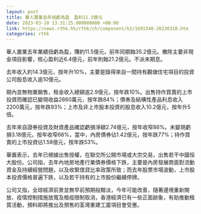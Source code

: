 ```yaml
---
layout: post
title: 華人置業去年扭虧為盈　盈利11.5億元
date: 2023-03-10 13:31:25.000000000 +08:00
link: https://news.rthk.hk/rthk/ch/component/k2/1691348-20230310.htm
categories: rthk
---
```


華人置業去年業績扭虧為盈，賺約11.5億元，前年同期蝕35.2億元。撇除主要非現金項目影響，核心盈利近6.4億元，前年則蝕21.2億元。不派末期息。

去年收入約14.3億元，按年升10%，主要是錄得來自一間持有觀塘住宅項目的投資公司股息收入逾10億元。

期內並無物業銷售，租金收入總額逾2.9億元，按年跌10%。出售持作買賣的上市投資而確認已變現收益2860萬元，按年跌84%；債券及結構性產品利息收入2200萬元，按年跌93%；上市及非上市股本投資的股息收入10.2億元，按年升5倍。

去年來自證券投資及財資產品確認虧損淨額2.74億元，按年收窄86%。未變現虧損3.18億元，按年收窄66%，當中，內房債券佔1.42億元，按年跌77%；持作買賣的上市投資佔1.58億元，按年跌53%。

華置表示，去年已根據出售授權，在聯交所公開市場或大宗交易，出售若干中國恒大股份。公司指，去年內地房地產行業債券價格下跌，主要是內房發展商面對流動資金及持續經營問題，以及收緊借貸比率政策所致；而去年股票市場波動，上市股本投資價格普遍下跌，以及若干持有的上市股份繼續停牌。

公司又指，全球經濟前景並無早前預期般黯淡，今年可能改善，隨著邊境重新開放、疫情控制措施放寬及檢疫限制取消，香港經濟已有一些正面跡象，有助推動租賃活動，預料即將推出及預售的荃灣重建工廈項目會受惠。
